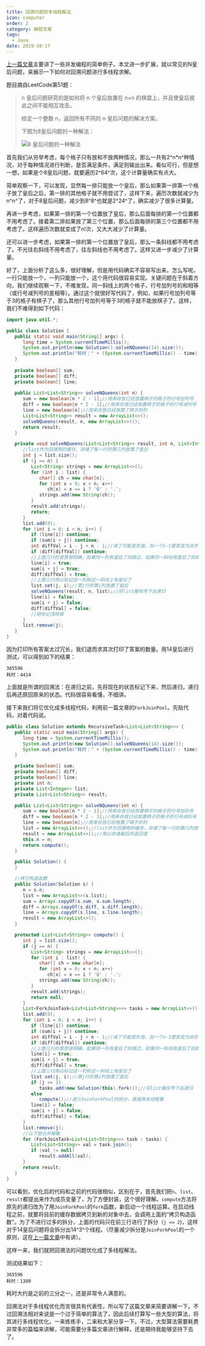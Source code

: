 ```yaml
---
title: 回溯问题的多线程解法
icon: computer
order: 2
category: 编程文章
tags:
  - Java
date: 2019-10-17
---
```


[上一篇文章](concurrency.md)主要讲了一些并发编程的简单例子。本文进一步扩展，就以常见的N皇后问题，来展示一下如何对回溯问题进行多线程求解。

<!-- more -->

题目摘自LeetCode第51题：

> n 皇后问题研究的是如何将 n 个皇后放置在 n×n 的棋盘上，并且使皇后彼此之间不能相互攻击。
> 
> 给定一个整数 n，返回所有不同的 n 皇后问题的解决方案。
> 
> 下图为8皇后问题的一种解法：
> 
> ![ 8 皇后问题的一种解法](/programming/8-queens.png)

首先我们从穷举考虑，每个格子只有放和不放两种情况，那么一共有2^n*n^种情况，对于每种情况进行判断，是否满足条件，满足则输出出来。看似可行，但是想一想，如果是个8皇后问题，就要遍历2^64^次，这个计算量确实有点大。

简单观察一下，可以发现，显然每一排只能放一个皇后，那么如果第一排第一个格子放了皇后之后，第一排的其他格子就不用尝试了，这样下来，遍历次数就减少为n^n^了，对于8皇后问题，减少到8^8^也就是2^24^了，确实减少了很多计算量。

再进一步考虑，如果第一排的第一个位置放了皇后，那么后面每排的第一个位置都不用考虑了。接着第二排如果放了第三个位置，那么后面每排的第三个位置都不用考虑了。这样遍历次数就变成了n!次，又大大减少了计算量。

还可以进一步考虑，如果第一排的第一个位置放了皇后，那么一条斜线都不用考虑了。不光往右斜线不用考虑了，往左斜线也不用考虑了。这样又进一步减少了计算量。

好了，上面分析了这么多，很好理解，但是用代码确实不容易写出来。怎么写呢。一行只能放一个，一列只能放一个，这个用代码很容易实现。关键问题在于斜着方向，我们继续观察一下，不难发现，同一斜线上的两个格子，行号加列号的和相等（或行号减列号的差相等）。通过这个就很好写代码了，例如，如果行号加列号等于3的格子有棋子了，那么其他行号加列号等于3的格子就不能放棋子了。这样，我们不难得到如下代码：

```java
import java.util.*;

public class Solution {
   public static void main(String[] args) {
      long time = System.currentTimeMillis();
      System.out.println(new Solution().solveNQueens(14).size());
      System.out.println("耗时：" + (System.currentTimeMillis() - time));
   }
   
   private boolean[] sum;
   private boolean[] diff;
   private boolean[] line;
   
   public List<List<String>> solveNQueens(int n) {
      sum = new boolean[n * 2 - 1];//用来存放已经放置棋子的格子的行号加列号
      diff = new boolean[n * 2 - 1];//用来存放已经放置棋子的格子的行号减列号
      line = new boolean[n];//用来存放已经放置了棋子的列
      List<List<String>> result = new ArrayList<>();
      solveNQueens(result, n, new ArrayList<>());
      return result;
   }

   private void solveNQueens(List<List<String>> result, int n, List<Integer> list) {
      //list作为回溯用的缓存，存储了每一行的第几列放置了皇后
      int j = list.size();
      if (j == n) {
         List<String> strings = new ArrayList<>();
         for (int i : list) {
            char[] ch = new char[n];
            for (int x = 0; x < n; x++)
               ch[x] = x == i ? 'Q' : '.';
            strings.add(new String(ch));
         }
         result.add(strings);
         return;
      }
      list.add(0);
      for (int i = 0; i < n; i++) {
         if (line[i]) continue;
         if (sum[i + j]) continue;
         int diffVal = i - j + n - 1;//减了可能是负值，加一个n-1使其变为非负
         if (diff[diffVal]) continue;
         //上面几行的意思很明确，如果同一列有皇后了则跳过，如果同一斜线有皇后了则跳过
         line[i] = true;
         sum[i + j] = true;
         diff[diffVal] = true;
         //上面三行用以标记这一列和这一斜线上有皇后了
         list.set(j, i);//第j行的第i列放置了皇后
         solveNQueens(result, n, list);//将list缓存传下去递归
         line[i] = false;
         sum[i + j] = false;
         diff[diffVal] = false;
         //把标记清除掉
      }
      list.remove(j);
   }
}
```

因为打印所有答案太过冗长，我们退而求其次打印了答案的数量。用14皇后进行测试，可以得到如下的结果：

```
365596
耗时：4414
```

上面就是所谓的回溯法：在递归之前，先将现在的状态标记下来，然后递归，递归后再还原回原来的状态。代码很容易看懂，不细讲。

接下来我们将它优化成多线程代码，利用前一篇文章的`ForkJoinPool`。先贴代码，对着代码说。

```java
public class Solution extends RecursiveTask<List<List<String>>> {
   public static void main(String[] args) {
      long time = System.currentTimeMillis();
      System.out.println(new Solution().solveNQueens(14).size());
      System.out.println("耗时：" + (System.currentTimeMillis() - time));
   }

   private boolean[] sum;
   private boolean[] diff;
   private boolean[] line;
   private int n;
   private List<Integer> list;
   private List<List<String>> result;

   public List<List<String>> solveNQueens(int n) {
      sum = new boolean[n * 2 - 1];//用来存放已经放置棋子的格子的行号加列号
      diff = new boolean[n * 2 - 1];//用来存放已经放置棋子的格子的行号减列号
      line = new boolean[n];//用来存放已经放置了棋子的列
      list = new ArrayList<>();//list作为回溯用的缓存，存储了每一行的第几列放置了皇后
      result = new ArrayList<>();//用以存储最后的返回值
      this.n = n;
      return compute();
   }

   public Solution() {
   }

   //拷贝构造函数
   public Solution(Solution s) {
      n = s.n;
      list = new ArrayList<>(s.list);
      sum = Arrays.copyOf(s.sum, s.sum.length);
      diff = Arrays.copyOf(s.diff, s.diff.length);
      line = Arrays.copyOf(s.line, s.line.length);
      result = new ArrayList<>();
   }

   protected List<List<String>> compute() {
      int j = list.size();
      if (j == n) {
         List<String> strings = new ArrayList<>();
         for (int i : list) {
            char[] ch = new char[n];
            for (int x = 0; x < n; x++)
               ch[x] = x == i ? 'Q' : '.';
            strings.add(new String(ch));
         }
         result.add(strings);
         return null;
      }
      List<ForkJoinTask<List<List<String>>>> tasks = new ArrayList<>();
      list.add(0);
      for (int i = 0; i < n; i++) {
         if (line[i]) continue;
         if (sum[i + j]) continue;
         int diffVal = i - j + n - 1;//减了可能是负值，加一个n-1使其变为非负
         if (diff[diffVal]) continue;
         //上面几行的意思很明确，如果同一列有皇后了则跳过，如果同一斜线有皇后了则跳过
         line[i] = true;
         sum[i + j] = true;
         diff[diffVal] = true;
         //上面三行用以标记这一列和这一斜线上有皇后了
         list.set(j, i);//第j行的第i列放置了皇后
         if (j <= 2)
            tasks.add(new Solution(this).fork());//将list缓存传下去递归
         else
            compute();//减少JoinForkPool的拆分，直接用本线程算
         line[i] = false;
         sum[i + j] = false;
         diff[diffVal] = false;
      }
      list.remove(j);
      //以下是合并解集
      for (ForkJoinTask<List<List<String>>> task : tasks) {
         List<List<String>> val = task.join();
         if (val != null)
            result.addAll(val);
      }
      return result;
   }
}
```

可以看到，优化后的代码和之前的代码很相似，区别在于，首先我们把`n`、`list`、`result`都提出来作为成员变量了，为了方便封装，这个很好理解。`compute`方法将原先的递归改为了用`JoinForkPool`的`fork`函数，新启动一个线程运算。在启动线程之前，就要将目前的缓存数据拷贝到新的对象中去，会调用上面的“拷贝构造函数”。为了不进行过多的拆分，上面的代码只在前三行进行了拆分（`j <= 2`)，这样对于14皇后问题将会拆分出14^3^个线程。（尽量减少拆分是`JoinForkPool`的一个原则，这在[上一篇文章](concurrency.md)中有讲）。

这样一来，我们就把回溯法的问题优化成了多线程解法。

测试结果如下：

```
365596
耗时：1380
```

耗时大约是之前的三分之一，还是非常令人满意的。

回溯法对于多线程优化而言很具有代表性，所以写了这篇文章来简要讲解一下。不过回溯法相对来说是一个过于简单的算法了，因此后续打算写一些大型的算法，将其进行多线程优化。一来练练手，二来和大家分享一下。不过，大型算法需要耗费非常多的篇幅来讲解，可能需要分多篇文章进行解释，还是期待我能够坚持下去了。